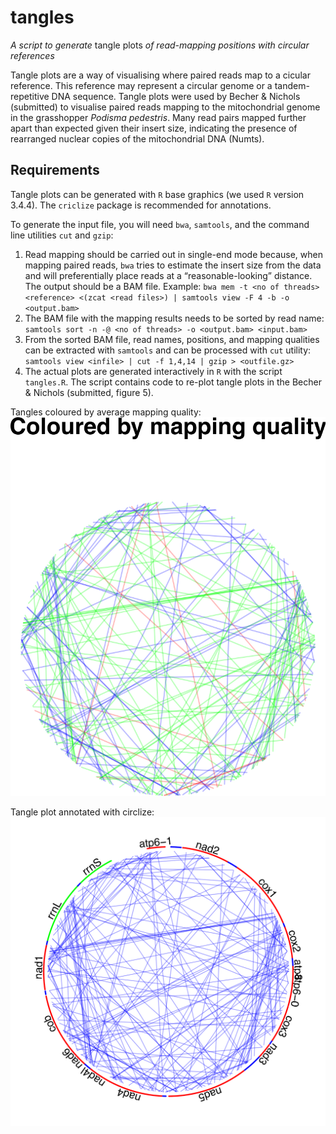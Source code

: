 # tangles
*A script to generate* tangle plots *of read-mapping positions with circular references*

Tangle plots are a way of visualising where paired reads map to a cicular reference. This reference may represent a circular genome or a tandem-repetitive DNA sequence. Tangle plots were used by Becher & Nichols (submitted) to visualise paired reads mapping to the mitochondrial genome in the grasshopper *Podisma pedestris*. Many read pairs mapped further apart than expected given their insert size, indicating the presence of rearranged nuclear copies of the mitochondrial DNA (Numts).

## Requirements
Tangle plots can be generated with `R` base graphics (we used `R` version 3.4.4). The `criclize` package is recommended for annotations.

To generate the input file, you will need `bwa`, `samtools`, and the command line utilities `cut` and `gzip`:
1.	Read mapping should be carried out in single-end mode because, when mapping paired reads, `bwa` tries to estimate the insert size from the data and will preferentially place reads at a “reasonable-looking” distance. The output should be a BAM file. Example: `bwa mem -t <no of threads> <reference> <(zcat <read files>) | samtools view -F 4 -b -o <output.bam>`
2.	The BAM file with the mapping results needs to be sorted by read name: `samtools sort -n -@ <no of threads> -o <output.bam> <input.bam>`
3.	From the sorted BAM file, read names, positions, and mapping qualities can be extracted with `samtools` and can be processed with `cut` utility: `samtools view <infile> | cut -f 1,4,14 | gzip > <outfile.gz>`
4.	The actual plots are generated interactively in `R` with the script `tangles.R`. The script contains code to re-plot tangle plots in the Becher & Nichols (submitted, figure 5).



Tangles coloured by average mapping quality:  
![colour](img/colour.png)

Tangle plot annotated with circlize:
![circlize](img/anno_circlize.png)

